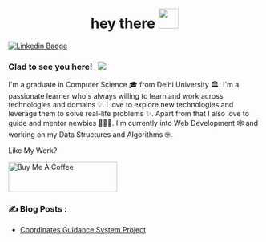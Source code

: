<h1 align="center">hey there <img src="https://media.giphy.com/media/hvRJCLFzcasrR4ia7z/giphy.gif" width="40"></h1>

[![Linkedin Badge](https://img.shields.io/badge/-LinkedIn-0e76a8?style=flat-square&logo=Linkedin&logoColor=white)](https://www.linkedin.com/in/hanusfilip/)

### Glad to see you here! &nbsp; ![](https://visitor-badge.glitch.me/badge?page_id=fhanus.fhanus&style=flat-square&color=0088cc)

I'm a graduate in Computer Science 🎓 from Delhi University 🏛. I'm a passionate learner who's always willing to learn and work across technologies and domains 💡. I love to explore new technologies and leverage them to solve real-life problems ✨. Apart from that I also love to guide and mentor newbies 👨🏻‍💻. I'm currently into Web Development 🕸️ and working on my Data Structures and Algorithms 🤓.

Like My Work?

<a href="https://www.buymeacoffee.com/filiphanus" target="_blank"><img src="https://cdn.buymeacoffee.com/buttons/v2/default-yellow.png" alt="Buy Me A Coffee" height="60px" width="217px" ></a>

### ✍️ Blog Posts : 
- [Coordinates Guidance System Project](https://www.linkedin.com/feed/update/urn:li:ugcPost:6872980658759843840?updateEntityUrn=urn%3Ali%3Afs_updateV2%3A%28urn%3Ali%3AugcPost%3A6872980658759843840%2CFEED_DETAIL%2CEMPTY%2CDEFAULT%2Cfalse%29)
